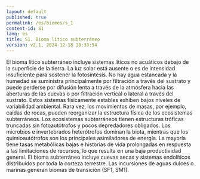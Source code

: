 ```yaml
---
layout: default
published: true
permalink: /es/biomes/s_1
content-id: S1
lang: es
title: S1. Bioma lítico subterráneo
version: v2.1, 2024-12-18 18:33:54
---
```


El bioma lítico subterráneo incluye sistemas líticos no acuáticos debajo de la superficie de la tierra.
La luz solar está ausente o es de intensidad insuficiente para sostener la fotosíntesis. No hay agua estancada y la humedad se suministra principalmente por filtración a través del sustrato y puede perderse por difusión lenta a través de la atmósfera hacia las aberturas de las cuevas o por filtración vertical o lateral a través del sustrato. Estos sistemas físicamente estables exhiben bajos niveles de variabilidad ambiental. Rara vez, los movimientos de masas, por ejemplo, caídas de rocas, pueden reorganizar la estructura física de los ecosistemas subterráneos.
Los ecosistemas subterráneos tienen estructuras tróficas truncadas sin fotoautótrofos y pocos depredadores obligados. Los microbios e invertebrados heterótrofos dominan la biota, mientras que los quimioautótrofos son los principales asimiladores de energía. La mayoría tiene tasas metabólicas bajas e historias de vida prolongadas en respuesta a las limitaciones de recursos, lo que resulta en una baja productividad general.
El bioma subterráneo incluye cuevas secas y sistemas endolíticos distribuidos por toda la corteza terrestre. Las incursiones de aguas dulces o marinas generan biomas de transición (SF1, SM1).
